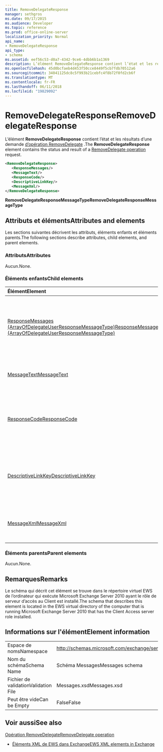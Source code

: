 ```yaml
---
title: RemoveDelegateResponse
manager: sethgros
ms.date: 09/17/2015
ms.audience: Developer
ms.topic: reference
ms.prod: office-online-server
localization_priority: Normal
api_name:
- RemoveDelegateResponse
api_type:
- schema
ms.assetid: eef56c53-d0a7-4342-9ce6-4dbb6b1a1369
description: L’élément RemoveDelegateResponse contient l’état et les résultats d’une demande d’opération RemoveDelegate.
ms.openlocfilehash: 45d0bcfaeb4d453f50cce8449f5cb7fdb70512a6
ms.sourcegitcommit: 34041125dc8c5f993b21cebfc4f8b72f0fd2cb6f
ms.translationtype: MT
ms.contentlocale: fr-FR
ms.lasthandoff: 06/11/2018
ms.locfileid: "19829092"
---
```

# <a name="removedelegateresponse"></a><span data-ttu-id="f282a-103">RemoveDelegateResponse</span><span class="sxs-lookup"><span data-stu-id="f282a-103">RemoveDelegateResponse</span></span>

<span data-ttu-id="f282a-104">L’élément **RemoveDelegateResponse** contient l’état et les résultats d’une demande [d’opération RemoveDelegate](removedelegate-operation.md) .</span><span class="sxs-lookup"><span data-stu-id="f282a-104">The **RemoveDelegateResponse** element contains the status and result of a [RemoveDelegate operation](removedelegate-operation.md) request.</span></span> 
  
```xml
<RemoveDelegateResponse>
   <ResponseMessages/>
   <MessageText/>
   <ResponseCode/>
   <DescriptiveLinkKey/>
   <MessageXml/>
</RemoveDelegateResponse>
```

 <span data-ttu-id="f282a-105">**RemoveDelegateResponseMessageType**</span><span class="sxs-lookup"><span data-stu-id="f282a-105">**RemoveDelegateResponseMessageType**</span></span>
## <a name="attributes-and-elements"></a><span data-ttu-id="f282a-106">Attributs et éléments</span><span class="sxs-lookup"><span data-stu-id="f282a-106">Attributes and elements</span></span>

<span data-ttu-id="f282a-107">Les sections suivantes décrivent les attributs, éléments enfants et éléments parents.</span><span class="sxs-lookup"><span data-stu-id="f282a-107">The following sections describe attributes, child elements, and parent elements.</span></span>
  
### <a name="attributes"></a><span data-ttu-id="f282a-108">Attributs</span><span class="sxs-lookup"><span data-stu-id="f282a-108">Attributes</span></span>

<span data-ttu-id="f282a-109">Aucun.</span><span class="sxs-lookup"><span data-stu-id="f282a-109">None.</span></span>
  
### <a name="child-elements"></a><span data-ttu-id="f282a-110">Éléments enfants</span><span class="sxs-lookup"><span data-stu-id="f282a-110">Child elements</span></span>

|<span data-ttu-id="f282a-111">**Élément**</span><span class="sxs-lookup"><span data-stu-id="f282a-111">**Element**</span></span>|<span data-ttu-id="f282a-112">**Description**</span><span class="sxs-lookup"><span data-stu-id="f282a-112">**Description**</span></span>|
|:-----|:-----|
|[<span data-ttu-id="f282a-113">ResponseMessages (ArrayOfDelegateUserResponseMessageType)</span><span class="sxs-lookup"><span data-stu-id="f282a-113">ResponseMessages (ArrayOfDelegateUserResponseMessageType)</span></span>](responsemessages-arrayofdelegateuserresponsemessagetype.md) <br/> |<span data-ttu-id="f282a-114">Contient les messages de réponse pour une demande de gestion des Services Web Exchange délégué.</span><span class="sxs-lookup"><span data-stu-id="f282a-114">Contains the response messages for an Exchange Web Services delegate management request.</span></span>  <br/> |
|[<span data-ttu-id="f282a-115">MessageText</span><span class="sxs-lookup"><span data-stu-id="f282a-115">MessageText</span></span>](messagetext.md) <br/> |<span data-ttu-id="f282a-116">Fournit une description textuelle de l’état de la réponse.</span><span class="sxs-lookup"><span data-stu-id="f282a-116">Provides a text description of the status of the response.</span></span>  <br/> |
|[<span data-ttu-id="f282a-117">ResponseCode</span><span class="sxs-lookup"><span data-stu-id="f282a-117">ResponseCode</span></span>](responsecode.md) <br/> |<span data-ttu-id="f282a-118">Fournit un code d’erreur qui identifie l’erreur spécifique qui a rencontré la demande.</span><span class="sxs-lookup"><span data-stu-id="f282a-118">Provides an error code that identifies the specific error that the request encountered.</span></span>  <br/> |
|[<span data-ttu-id="f282a-119">DescriptiveLinkKey</span><span class="sxs-lookup"><span data-stu-id="f282a-119">DescriptiveLinkKey</span></span>](descriptivelinkkey.md) <br/> |<span data-ttu-id="f282a-120">Actuellement inutilisés et est réservé à un usage ultérieur.</span><span class="sxs-lookup"><span data-stu-id="f282a-120">Currently unused and is reserved for future use.</span></span> <span data-ttu-id="f282a-121">Il contient une valeur de 0.</span><span class="sxs-lookup"><span data-stu-id="f282a-121">It contains a value of 0.</span></span>  <br/> |
|[<span data-ttu-id="f282a-122">MessageXml</span><span class="sxs-lookup"><span data-stu-id="f282a-122">MessageXml</span></span>](messagexml.md) <br/> |<span data-ttu-id="f282a-123">Fournit des informations de réponse d’erreur.</span><span class="sxs-lookup"><span data-stu-id="f282a-123">Provides additional error response information.</span></span>  <br/> |
   
### <a name="parent-elements"></a><span data-ttu-id="f282a-124">Éléments parents</span><span class="sxs-lookup"><span data-stu-id="f282a-124">Parent elements</span></span>

<span data-ttu-id="f282a-125">Aucun.</span><span class="sxs-lookup"><span data-stu-id="f282a-125">None.</span></span>
  
## <a name="remarks"></a><span data-ttu-id="f282a-126">Remarques</span><span class="sxs-lookup"><span data-stu-id="f282a-126">Remarks</span></span>

<span data-ttu-id="f282a-127">Le schéma qui décrit cet élément se trouve dans le répertoire virtuel EWS de l’ordinateur qui exécute Microsoft Exchange Server 2010 ayant le rôle de serveur d’accès au Client est installé.</span><span class="sxs-lookup"><span data-stu-id="f282a-127">The schema that describes this element is located in the EWS virtual directory of the computer that is running Microsoft Exchange Server 2010 that has the Client Access server role installed.</span></span>
  
## <a name="element-information"></a><span data-ttu-id="f282a-128">Informations sur l'élément</span><span class="sxs-lookup"><span data-stu-id="f282a-128">Element information</span></span>

|||
|:-----|:-----|
|<span data-ttu-id="f282a-129">Espace de noms</span><span class="sxs-lookup"><span data-stu-id="f282a-129">Namespace</span></span>  <br/> |http://schemas.microsoft.com/exchange/services/2006/messages  <br/> |
|<span data-ttu-id="f282a-130">Nom du schéma</span><span class="sxs-lookup"><span data-stu-id="f282a-130">Schema Name</span></span>  <br/> |<span data-ttu-id="f282a-131">Schéma Messages</span><span class="sxs-lookup"><span data-stu-id="f282a-131">Messages schema</span></span>  <br/> |
|<span data-ttu-id="f282a-132">Fichier de validation</span><span class="sxs-lookup"><span data-stu-id="f282a-132">Validation File</span></span>  <br/> |<span data-ttu-id="f282a-133">Messages.xsd</span><span class="sxs-lookup"><span data-stu-id="f282a-133">Messages.xsd</span></span>  <br/> |
|<span data-ttu-id="f282a-134">Peut être vide</span><span class="sxs-lookup"><span data-stu-id="f282a-134">Can be Empty</span></span>  <br/> |<span data-ttu-id="f282a-135">False</span><span class="sxs-lookup"><span data-stu-id="f282a-135">False</span></span>  <br/> |
   
## <a name="see-also"></a><span data-ttu-id="f282a-136">Voir aussi</span><span class="sxs-lookup"><span data-stu-id="f282a-136">See also</span></span>



[<span data-ttu-id="f282a-137">Opération RemoveDelegate</span><span class="sxs-lookup"><span data-stu-id="f282a-137">RemoveDelegate operation</span></span>](removedelegate-operation.md)


- [<span data-ttu-id="f282a-138">Éléments XML de EWS dans Exchange</span><span class="sxs-lookup"><span data-stu-id="f282a-138">EWS XML elements in Exchange</span></span>](ews-xml-elements-in-exchange.md)

